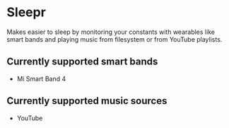 # Sleepr

Makes easier to sleep by monitoring your constants with wearables like smart bands and playing music from filesystem or from YouTube playlists.

## Currently supported smart bands
  * Mi Smart Band 4

## Currently supported music sources
  * YouTube
